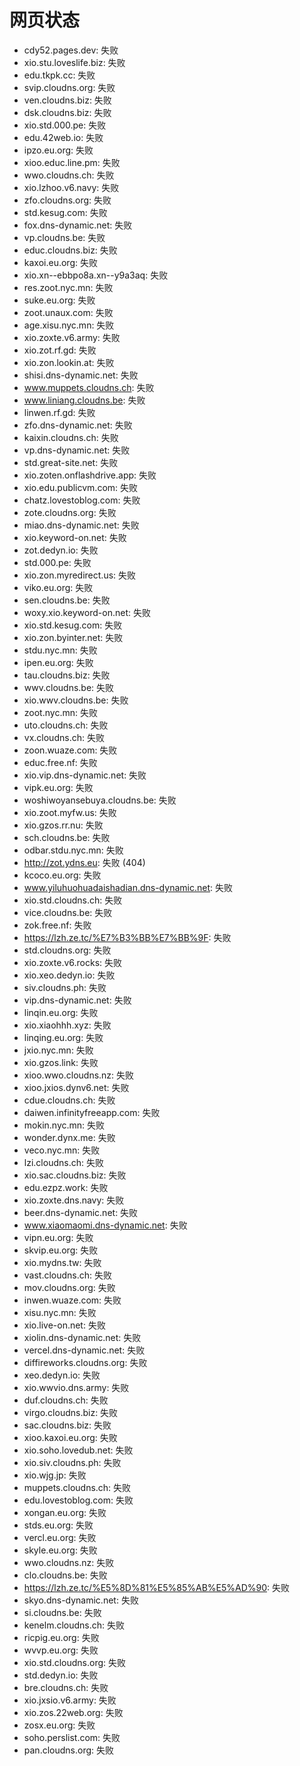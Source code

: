 # 网页状态
- cdy52.pages.dev: 失败
- xio.stu.loveslife.biz: 失败
- edu.tkpk.cc: 失败
- svip.cloudns.org: 失败
- ven.cloudns.biz: 失败
- dsk.cloudns.biz: 失败
- xio.std.000.pe: 失败
- edu.42web.io: 失败
- ipzo.eu.org: 失败
- xioo.educ.line.pm: 失败
- wwo.cloudns.ch: 失败
- xio.lzhoo.v6.navy: 失败
- zfo.cloudns.org: 失败
- std.kesug.com: 失败
- fox.dns-dynamic.net: 失败
- vp.cloudns.be: 失败
- educ.cloudns.biz: 失败
- kaxoi.eu.org: 失败
- xio.xn--ebbpo8a.xn--y9a3aq: 失败
- res.zoot.nyc.mn: 失败
- suke.eu.org: 失败
- zoot.unaux.com: 失败
- age.xisu.nyc.mn: 失败
- xio.zoxte.v6.army: 失败
- xio.zot.rf.gd: 失败
- xio.zon.lookin.at: 失败
- shisi.dns-dynamic.net: 失败
- www.muppets.cloudns.ch: 失败
- www.liniang.cloudns.be: 失败
- linwen.rf.gd: 失败
- zfo.dns-dynamic.net: 失败
- kaixin.cloudns.ch: 失败
- vp.dns-dynamic.net: 失败
- std.great-site.net: 失败
- xio.zoten.onflashdrive.app: 失败
- xio.edu.publicvm.com: 失败
- chatz.lovestoblog.com: 失败
- zote.cloudns.org: 失败
- miao.dns-dynamic.net: 失败
- xio.keyword-on.net: 失败
- zot.dedyn.io: 失败
- std.000.pe: 失败
- xio.zon.myredirect.us: 失败
- viko.eu.org: 失败
- sen.cloudns.be: 失败
- woxy.xio.keyword-on.net: 失败
- xio.std.kesug.com: 失败
- xio.zon.byinter.net: 失败
- stdu.nyc.mn: 失败
- ipen.eu.org: 失败
- tau.cloudns.biz: 失败
- wwv.cloudns.be: 失败
- xio.wwv.cloudns.be: 失败
- zoot.nyc.mn: 失败
- uto.cloudns.ch: 失败
- vx.cloudns.ch: 失败
- zoon.wuaze.com: 失败
- educ.free.nf: 失败
- xio.vip.dns-dynamic.net: 失败
- vipk.eu.org: 失败
- woshiwoyansebuya.cloudns.be: 失败
- xio.zoot.myfw.us: 失败
- xio.gzos.rr.nu: 失败
- sch.cloudns.be: 失败
- odbar.stdu.nyc.mn: 失败
- http://zot.ydns.eu: 失败 (404)
- kcoco.eu.org: 失败
- www.yiluhuohuadaishadian.dns-dynamic.net: 失败
- xio.std.cloudns.ch: 失败
- vice.cloudns.be: 失败
- zok.free.nf: 失败
- https://lzh.ze.tc/%E7%B3%BB%E7%BB%9F: 失败
- std.cloudns.org: 失败
- xio.zoxte.v6.rocks: 失败
- xio.xeo.dedyn.io: 失败
- siv.cloudns.ph: 失败
- vip.dns-dynamic.net: 失败
- linqin.eu.org: 失败
- xio.xiaohhh.xyz: 失败
- linqing.eu.org: 失败
- jxio.nyc.mn: 失败
- xio.gzos.link: 失败
- xioo.wwo.cloudns.nz: 失败
- xioo.jxios.dynv6.net: 失败
- cdue.cloudns.ch: 失败
- daiwen.infinityfreeapp.com: 失败
- mokin.nyc.mn: 失败
- wonder.dynx.me: 失败
- veco.nyc.mn: 失败
- lzi.cloudns.ch: 失败
- xio.sac.cloudns.biz: 失败
- edu.ezpz.work: 失败
- xio.zoxte.dns.navy: 失败
- beer.dns-dynamic.net: 失败
- www.xiaomaomi.dns-dynamic.net: 失败
- vipn.eu.org: 失败
- skvip.eu.org: 失败
- xio.mydns.tw: 失败
- vast.cloudns.ch: 失败
- mov.cloudns.org: 失败
- inwen.wuaze.com: 失败
- xisu.nyc.mn: 失败
- xio.live-on.net: 失败
- xiolin.dns-dynamic.net: 失败
- vercel.dns-dynamic.net: 失败
- diffireworks.cloudns.org: 失败
- xeo.dedyn.io: 失败
- xio.wwvio.dns.army: 失败
- duf.cloudns.ch: 失败
- virgo.cloudns.biz: 失败
- sac.cloudns.biz: 失败
- xioo.kaxoi.eu.org: 失败
- xio.soho.lovedub.net: 失败
- xio.siv.cloudns.ph: 失败
- xio.wjg.jp: 失败
- muppets.cloudns.ch: 失败
- edu.lovestoblog.com: 失败
- xongan.eu.org: 失败
- stds.eu.org: 失败
- vercl.eu.org: 失败
- skyle.eu.org: 失败
- wwo.cloudns.nz: 失败
- clo.cloudns.be: 失败
- https://lzh.ze.tc/%E5%8D%81%E5%85%AB%E5%AD%90: 失败
- skyo.dns-dynamic.net: 失败
- si.cloudns.be: 失败
- kenelm.cloudns.ch: 失败
- ricpig.eu.org: 失败
- wvvp.eu.org: 失败
- xio.std.cloudns.org: 失败
- std.dedyn.io: 失败
- bre.cloudns.ch: 失败
- xio.jxsio.v6.army: 失败
- xio.zos.22web.org: 失败
- zosx.eu.org: 失败
- soho.perslist.com: 失败
- pan.cloudns.org: 失败
